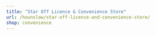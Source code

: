 ```yaml
---
title: "Star Off Licence & Convenience Store"
url: /hounslow/star-off-licence-and-convenience-store/
shop: convenience
---
```


